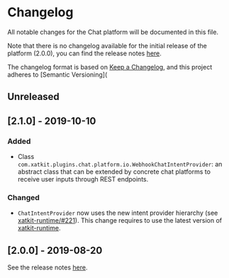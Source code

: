 # Changelog

All notable changes for the Chat platform will be documented in this file.

Note that there is no changelog available for the initial release of the platform (2.0.0), you can find the release notes [here](https://github.com/xatkit-bot-platform/xatkit-chat-platform/releases).

The changelog format is based on [Keep a Changelog](https://keepachangelog.com/en/1.0.0/), and this project adheres to [Semantic Versioning](

## Unreleased

## [2.1.0] - 2019-10-10

### Added

- Class `com.xatkit.plugins.chat.platform.io.WebhookChatIntentProvider`: an abstract class that can be extended by concrete chat platforms to receive user inputs through REST endpoints.

### Changed

- `ChatIntentProvider` now uses the new intent provider hierarchy  (see [xatkit-runtime/#221](https://github.com/xatkit-bot-platform/xatkit-runtime/issues/221)). This change requires to use the latest version of [xatkit-runtime](https://github.com/xatkit-bot-platform/xatkit-runtime).

## [2.0.0] - 2019-08-20 

See the release notes [here](https://github.com/xatkit-bot-platform/xatkit-slack-platform/releases).
